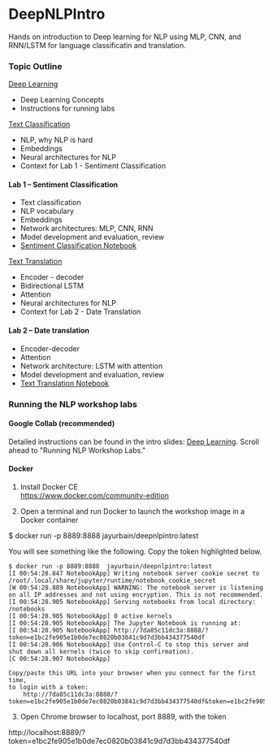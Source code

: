 # DeepNLPIntro  
Hands on introduction to Deep learning for NLP using MLP, CNN, and RNN/LSTM for language classificatin and translation.  

### Topic Outline  
[Deep Learning](slides/1%20Deep%20Learning%20Introduction.pdf)  
- Deep Learning Concepts   
- Instructions for running labs  

[Text Classification](slides/2%20NLP%20Text%20Classification.pdf)  
- NLP, why NLP is hard  
- Embeddings  
- Neural architectures for NLP   
- Context for Lab 1 - Sentiment Classification   

#### Lab 1 – Sentiment Classification  
- Text classification  
- NLP vocabulary  
- Embeddings  
- Network architectures: MLP, CNN, RNN   
- Model development and evaluation, review  
- [Sentiment Classification Notebook](Text%20Classification/SentimentClassification.ipynb)  

[Text Translation](slides/3%20NLP%20Text%20Translations.pdf)    
- Encoder - decoder   
- Bidirectional LSTM  
- Attention  
- Neural architectures for NLP   
- Context for Lab 2 - Date Translation   

#### Lab 2 – Date translation  
- Encoder-decoder  
- Attention  
- Network architecture: LSTM with attention  
- Model development and evaluation, review  
- [Text Translation Notebook](Text%20Translation/TextTranslation.ipynb)  

### Running the NLP workshop labs

#### Google Collab (recommended)

Detailed instructions can be found in the intro slides: [Deep Learning](slides/1%20Deep%20Learning%20Introduction.pdf). Scroll ahead to "Running NLP Workshop Labs."    

#### Docker
1) Install Docker CE  
https://www.docker.com/community-edition   

2) Open a terminal and run Docker to launch the workshop image in a Docker container  

$ docker run -p 8889:8888  jayurbain/deepnlpintro:latest  

You will see something like the following. Copy the token highlighted below.  

```
$ docker run -p 8889:8888  jayurbain/deepnlpintro:latest
[I 00:54:28.847 NotebookApp] Writing notebook server cookie secret to /root/.local/share/jupyter/runtime/notebook_cookie_secret
[W 00:54:28.889 NotebookApp] WARNING: The notebook server is listening on all IP addresses and not using encryption. This is not recommended.
[I 00:54:28.905 NotebookApp] Serving notebooks from local directory: /notebooks
[I 00:54:28.905 NotebookApp] 0 active kernels
[I 00:54:28.905 NotebookApp] The Jupyter Notebook is running at:
[I 00:54:28.905 NotebookApp] http://7da85c11dc3a:8888/?token=e1bc2fe905e1b0de7ec0820b03841c9d7d3bb434377540df
[I 00:54:28.906 NotebookApp] Use Control-C to stop this server and shut down all kernels (twice to skip confirmation).
[C 00:54:28.907 NotebookApp]
```

    Copy/paste this URL into your browser when you connect for the first time,  
    to login with a token:  
        http://7da85c11dc3a:8888/?token=e1bc2fe905e1b0de7ec0820b03841c9d7d3bb434377540df&token=e1bc2fe905e1b0de7ec0820b03841c9d7d3bb434377540df

3) Open Chrome browser to localhost, port 8889, with the token  

http://localhost:8889/?token=e1bc2fe905e1b0de7ec0820b03841c9d7d3bb434377540df  
